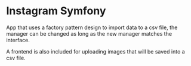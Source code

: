 Instagram Symfony
========================

App that uses a factory pattern design to import data to a csv file, the manager can be changed as long as the new manager matches the interface. 

A frontend is also included for uploading images that will be saved into a csv file.
